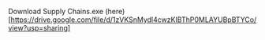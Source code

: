 Download Supply Chains.exe (here)[https://drive.google.com/file/d/1zVKSnMydl4cwzKIBThP0MLAYUBpBTYCo/view?usp=sharing]
